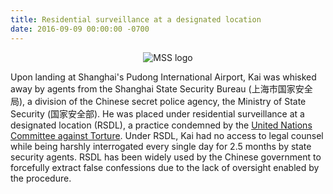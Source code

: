 ```yaml
---
title: Residential surveillance at a designated location
date: 2016-09-09 00:00:00 -0700
---
```


<p align="center">
	<img src="https://upload.wikimedia.org/wikipedia/commons/e/e8/Ministry_of_State_Security_of_the_People%27s_Republic_of_China.svg" alt="MSS logo"/>
</p>

Upon landing at Shanghai's Pudong International Airport, Kai was whisked away by agents from the Shanghai State Security Bureau (上海市国家安全局), a division of the Chinese secret police agency, the Ministry of State Security (国家安全部). He was placed under residential surveillance at a designated location (RSDL), a practice condemned by the [United Nations Committee against Torture](https://www.ishr.ch/sites/default/files/article/files/chn_15-2018.pdf). Under RSDL, Kai had no access to legal counsel while being harshly interrogated every single day for 2.5 months by state security agents. RSDL has been widely used by the Chinese government to forcefully extract false confessions due to the lack of oversight enabled by the procedure.